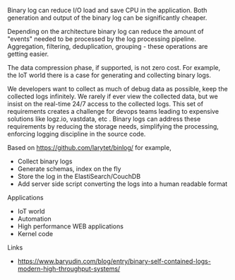 Binary log can reduce I/O load and save CPU in the application. Both generation and  output of the binary log can be significantly cheaper. 


Depending on the architecture binary log can reduce the amount of "events" needed to be processed by the log processing pipeline. Aggregation, filtering, deduplication, grouping - these operations are getting easier. 


The data compression phase, if supported, is not zero cost. For example, the IoT world there is a case for generating and collecting binary logs. 


We developers want to collect as much of debug data as possible, keep the collected logs infinitely. We rarely if ever view the collected data, but we insist on the real-time 24/7 access to the collected logs. This set of requirements creates a challenge for devops teams leading to expensive solutions like logz.io, vastdata, etc . Binary logs can address these requirements by reducing the storage needs, simplifying the processing, enforcing logging discipline in the source code. 

Based on https://github.com/larytet/binlog/ for example,

* Collect binary logs
* Generate schemas, index on the fly
* Store the log in the ElastiSearch/CouchDB
* Add server side script converting the logs into a human readable format

Applications

* IoT world
* Automation
* High performance WEB applications
* Kernel code


Links

* https://www.baryudin.com/blog/entry/binary-self-contained-logs-modern-high-throughput-systems/
